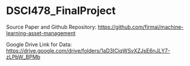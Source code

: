 # DSCI478_FinalProject


Source Paper and Github Repository: https://github.com/firmai/machine-learning-asset-management

Google Drive Link for Data: https://drive.google.com/drive/folders/1aD3ICiqWSvXZJsE6nJLY7-zLPbW_BPMb

